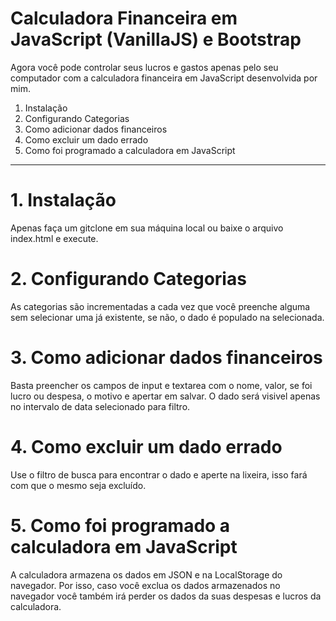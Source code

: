 # Calculadora Financeira em JavaScript (VanillaJS) e Bootstrap

Agora você pode controlar seus lucros e gastos apenas pelo seu computador com a calculadora financeira em JavaScript desenvolvida por mim.

1. Instalação
2. Configurando Categorias
3. Como adicionar dados financeiros
4. Como excluir um dado errado
5. Como foi programado a calculadora em JavaScript


- - - 

# 1. Instalação

Apenas faça um gitclone em sua máquina local ou baixe o arquivo index.html e execute.

# 2. Configurando Categorias

As categorias são incrementadas a cada vez que você preenche alguma sem selecionar uma já existente, se não, o dado é populado na selecionada.

# 3. Como adicionar dados financeiros

Basta preencher os campos de input e textarea com o nome, valor, se foi lucro ou despesa, o motivo e apertar em salvar. O dado será visivel apenas no intervalo de data selecionado para filtro.

# 4. Como excluir um dado errado

Use o filtro de busca para encontrar o dado e aperte na lixeira, isso fará com que o mesmo seja excluído.

# 5. Como foi programado a calculadora em JavaScript

A calculadora armazena os dados em JSON e na LocalStorage do navegador. Por isso, caso você exclua os dados armazenados no navegador você também irá perder os dados da suas despesas e lucros da calculadora.